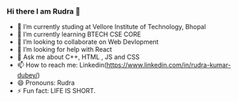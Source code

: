 ### Hi there I am Rudra 👋


- 🔭 I’m currently studing at Vellore Institute of Technology, Bhopal
- 🌱 I’m currently learning BTECH CSE CORE
- 👯 I’m looking to collaborate on Web Devlopment
- 🤔 I’m looking for help with React
- 💬 Ask me about C++, HTML , JS and CSS
- 📫 How to reach me: Linkedin(https://www.linkedin.com/in/rudra-kumar-dubey/)
- 😄 Pronouns: Rudra
- ⚡ Fun fact: LIFE IS SHORT.

<!--
**rudradubey04/rudradubey04** is a ✨ _special_ ✨ repository because its `README.md` (this file) appears on your GitHub profile.

Here are some ideas to get you started:

- 🔭 I’m currently studing at VIT BHOPAL
- 🌱 I’m currently learning BTECH CSECORE
- 👯 I’m looking to collaborate on nothing
- 🤔 I’m looking for help with something
- 💬 Ask me about anything
- 📫 How to reach me: you don't need to
- 😄 Pronouns: Rudra
- ⚡ Fun fact: LIFE IS TOO SHORT
-->
